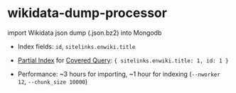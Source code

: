 # wikidata-dump-processor
import Wikidata json dump (.json.bz2) into Mongodb

- Index fields: `id`, `sitelinks.enwiki.title`

- [Partial Index](https://docs.mongodb.com/manual/core/index-partial/) for [Covered Query](https://docs.mongodb.com/manual/core/query-optimization/#covered-query): `{ sitelinks.enwiki.title: 1, id: 1 }`

- Performance: ~3 hours for importing, ~1 hour for indexing (`--nworker 12`, `--chunk_size 10000`)